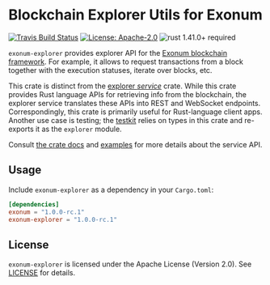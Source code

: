 # Blockchain Explorer Utils for Exonum

[![Travis Build Status](https://img.shields.io/travis/exonum/exonum/master.svg?label=Linux%20Build)](https://travis-ci.com/exonum/exonum)
[![License: Apache-2.0](https://img.shields.io/github/license/exonum/exonum.svg)](https://github.com/exonum/exonum/blob/master/LICENSE)
![rust 1.41.0+ required](https://img.shields.io/badge/rust-1.41.0+-blue.svg?label=Required%20Rust)

`exonum-explorer` provides explorer API
for the [Exonum blockchain framework](https://exonum.com/). For example,
it allows to request transactions from a block together with the execution
statuses, iterate over blocks, etc.

This crate is distinct from the [explorer *service*][explorer-service] crate.
While this crate provides Rust language APIs for retrieving info from the blockchain,
the explorer service translates these APIs into REST and WebSocket endpoints.
Correspondingly, this crate is primarily useful for Rust-language client apps.
Another use case is testing; the [testkit] relies on types in this crate
and re-exports it as the `explorer` module.

Consult [the crate docs](https://docs.rs/exonum-explorer)
and [examples](examples) for more details about the service API.

## Usage

Include `exonum-explorer` as a dependency in your `Cargo.toml`:

```toml
[dependencies]
exonum = "1.0.0-rc.1"
exonum-explorer = "1.0.0-rc.1"
```

## License

`exonum-explorer` is licensed under the Apache License (Version 2.0).
See [LICENSE](LICENSE) for details.

[explorer-service]: https://crates.io/crates/exonum-explorer-service/
[testkit]: https://crates.io/crate/exonum-testkit/
